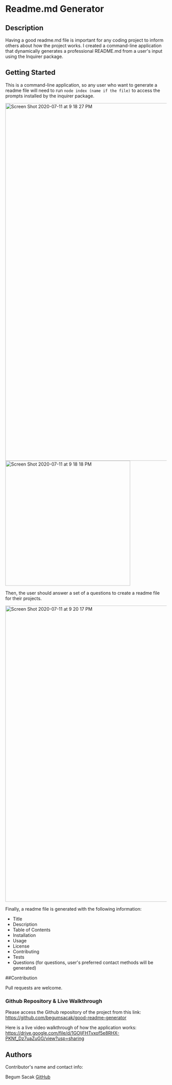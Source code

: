 # Readme.md Generator

## Description

Having a good readme.md file is important for any coding project to inform others about how the project works. I created a command-line application that dynamically generates a professional README.md from a user's input using the Inquirer package.

## Getting Started

This is a command-line application, so any user who want to generate a readme file will need to run `node index (name if the file)` to access the prompts installed by the inquirer package.

<img width="1116" alt="Screen Shot 2020-07-11 at 9 18 27 PM" src="https://user-images.githubusercontent.com/63175082/87237455-22014d00-c3bc-11ea-8e44-d696329da9a2.png">

<img width="390" alt="Screen Shot 2020-07-11 at 9 18 18 PM" src="https://user-images.githubusercontent.com/63175082/87237468-3a716780-c3bc-11ea-93c2-fbd4f5f8eeaa.png">


Then, the user should answer a set of a questions to create a readme file for their projects. 

<img width="924" alt="Screen Shot 2020-07-11 at 9 20 17 PM" src="https://user-images.githubusercontent.com/63175082/87237477-5bd25380-c3bc-11ea-834b-c236a0f029f8.png">


Finally, a readme file is generated with the following information:
* Title
* Description
* Table of Contents
* Installation
* Usage
* License
* Contributing
* Tests
* Questions (for questions, user's preferred contact methods will be generated)


##Contribution

Pull requests are welcome. 

### Github Repository & Live Walkthrough

Please access the Github repository of the project from this link: https://github.com/begumsacak/good-readme-generator

Here is a live video walkthrough of how the application works: https://drive.google.com/file/d/1GOljFHTvxof5e8RHX-PKNf_Dz7uaZuGG/view?usp=sharing

## Authors

Contributor's name and contact info:

Begum Sacak [GitHub](http://github.com/begumsacak)
